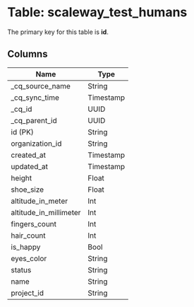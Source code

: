 # Table: scaleway_test_humans

The primary key for this table is **id**.

## Columns

| Name          | Type          |
| ------------- | ------------- |
|_cq_source_name|String|
|_cq_sync_time|Timestamp|
|_cq_id|UUID|
|_cq_parent_id|UUID|
|id (PK)|String|
|organization_id|String|
|created_at|Timestamp|
|updated_at|Timestamp|
|height|Float|
|shoe_size|Float|
|altitude_in_meter|Int|
|altitude_in_millimeter|Int|
|fingers_count|Int|
|hair_count|Int|
|is_happy|Bool|
|eyes_color|String|
|status|String|
|name|String|
|project_id|String|